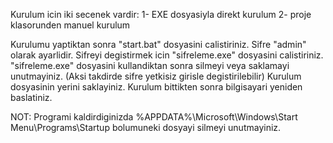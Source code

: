 ﻿Kurulum icin iki secenek vardir:
    1- EXE dosyasiyla direkt kurulum
    2- proje klasorunden manuel kurulum

Kurulumu yaptiktan sonra "start.bat" dosyasini calistiriniz.
Sifre "admin" olarak ayarlidir.
Sifreyi degistirmek icin "sifreleme.exe" dosyasini calistiriniz.
"sifreleme.exe" dosyasini kullandiktan sonra silmeyi veya saklamayi unutmayiniz. (Aksi takdirde sifre yetkisiz girisle degistirilebilir)
Kurulum dosyasinin yerini saklayiniz.
Kurulum bittikten sonra bilgisayari yeniden baslatiniz.

NOT: Programi kaldirdiginizda %APPDATA%\Microsoft\Windows\Start Menu\Programs\Startup bolumuneki dosyayi silmeyi unutmayiniz.
